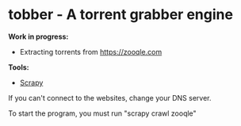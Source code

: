 # tobber - A torrent grabber engine

<b>Work in progress:</b>
- Extracting torrents from https://zooqle.com

<b>Tools:</b>
  - [Scrapy](https://scrapy.org/)

If you can't connect to the websites, change your DNS server.

To start the program, you must run "scrapy crawl zooqle"
